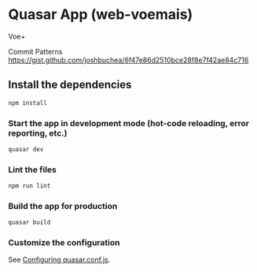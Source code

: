 # Quasar App (web-voemais)

Voe+

Commit Patterns
https://gist.github.com/joshbuchea/6f47e86d2510bce28f8e7f42ae84c716

## Install the dependencies
```bash
npm install
```

### Start the app in development mode (hot-code reloading, error reporting, etc.)
```bash
quasar dev
```

### Lint the files
```bash
npm run lint
```

### Build the app for production
```bash
quasar build
```

### Customize the configuration
See [Configuring quasar.conf.js](https://v1.quasar.dev/quasar-cli/quasar-conf-js).
